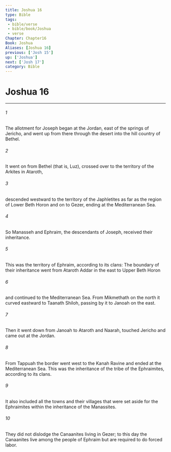 ```yaml
---
title: Joshua 16
type: Bible
tags:
 - bible/verse
 - bible/book/Joshua
 - verse
Chapter: Chapter16
Book: Joshua
Aliases: [Joshua 16]
previous: ['Josh 15']
up: ['Joshua']
next: ['Josh 17']
category: Bible
---
```

# Joshua 16

***


###### 1 
The allotment for Joseph began at the Jordan, east of the springs of Jericho, and went up from there through the desert into the hill country of Bethel. 

###### 2 
It went on from Bethel (that is, Luz), crossed over to the territory of the Arkites in Ataroth, 

###### 3 
descended westward to the territory of the Japhletites as far as the region of Lower Beth Horon and on to Gezer, ending at the Mediterranean Sea. 

###### 4 
So Manasseh and Ephraim, the descendants of Joseph, received their inheritance. 

###### 5 
This was the territory of Ephraim, according to its clans: The boundary of their inheritance went from Ataroth Addar in the east to Upper Beth Horon 

###### 6 
and continued to the Mediterranean Sea. From Mikmethath on the north it curved eastward to Taanath Shiloh, passing by it to Janoah on the east. 

###### 7 
Then it went down from Janoah to Ataroth and Naarah, touched Jericho and came out at the Jordan. 

###### 8 
From Tappuah the border went west to the Kanah Ravine and ended at the Mediterranean Sea. This was the inheritance of the tribe of the Ephraimites, according to its clans. 

###### 9 
It also included all the towns and their villages that were set aside for the Ephraimites within the inheritance of the Manassites. 

###### 10 
They did not dislodge the Canaanites living in Gezer; to this day the Canaanites live among the people of Ephraim but are required to do forced labor. 
